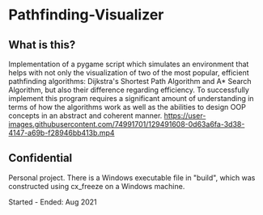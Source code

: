 # Pathfinding-Visualizer
## What is this?
Implementation of a pygame script which simulates an environment that helps with not only the visualization of two of the most popular, efficient pathfinding algorithms: Dijkstra's Shortest Path Algorithm and A* Search Algorithm, but also their difference regarding efficiency. To successfully implement this program requires a significant amount of understanding in terms of how the algorithms work as well as the abilities to design OOP concepts in an abstract and coherent manner.
https://user-images.githubusercontent.com/74991701/129491608-0d63a6fa-3d38-4147-a69b-f28946bb413b.mp4

## Confidential
Personal project. There is a Windows executable file in "build", which was constructed using cx_freeze on a Windows machine.

Started - Ended: Aug 2021
